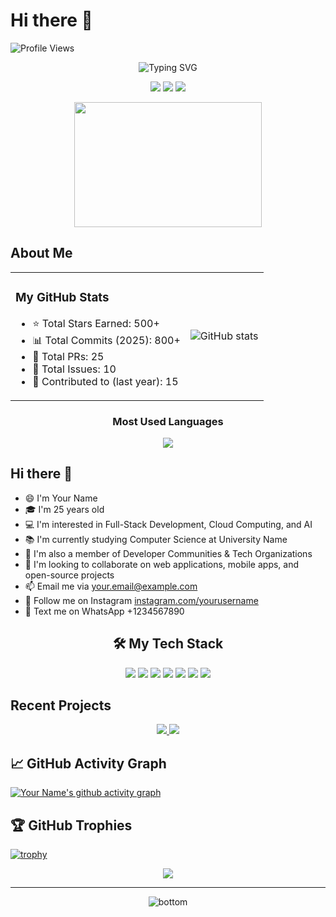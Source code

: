 # Hi there 👋 

![Profile Views](https://komarev.com/ghpvc/?username=yourusername&color=brightgreen&style=flat-square)

<div align="center">
  <img src="https://readme-typing-svg.herokuapp.com?font=Poppins&size=32&pause=1000&color=6A5ACD&center=true&vCenter=true&width=600&height=70&lines=Hey+I'm+Your+Name;Software+Developer;UI/UX+Enthusiast;Open+Source+Contributor" alt="Typing SVG" />
</div>

<p align="center">
  <a href="#"><img src="https://img.shields.io/badge/Repo_Size-35_KB-blue?style=for-the-badge&logo=github"></a>
  <a href="#"><img src="https://img.shields.io/badge/License-MIT-green?style=for-the-badge"></a>
  <a href="#"><img src="https://img.shields.io/badge/Author-Your_Name-red?style=for-the-badge"></a>
</p>

<div align="center">
  <img src="https://media.giphy.com/media/qgQUggAC3Pfv687qPC/giphy.gif" width="300" height="200">
</div>

## About Me
<div align="center">
  <table>
    <tr>
      <td>
        <h3>My GitHub Stats</h3>
        <ul>
          <li>⭐ Total Stars Earned: 500+</li>
          <li>📊 Total Commits (2025): 800+</li>
          <li>🔄 Total PRs: 25</li>
          <li>🐛 Total Issues: 10</li>
          <li>🤝 Contributed to (last year): 15</li>
        </ul>
      </td>
      <td>
        <img src="https://github-readme-stats.vercel.app/api?username=yourusername&show_icons=true&theme=tokyonight&hide_border=true" alt="GitHub stats" />
      </td>
    </tr>
  </table>
</div>

<div align="center">
  <h3>Most Used Languages</h3>
  <img src="https://github-readme-stats.vercel.app/api/top-langs/?username=yourusername&layout=compact&theme=tokyonight&hide_border=true" />
</div>

## Hi there 👋
- 😄 I'm Your Name
- 🎓 I'm 25 years old
- 💻 I'm interested in Full-Stack Development, Cloud Computing, and AI
- 📚 I'm currently studying Computer Science at University Name
- 🌱 I'm also a member of Developer Communities & Tech Organizations
- 👯 I'm looking to collaborate on web applications, mobile apps, and open-source projects
- 📫 Email me via your.email@example.com
- 📸 Follow me on Instagram [instagram.com/yourusername](https://instagram.com/yourusername)
- 💬 Text me on WhatsApp +1234567890

<div align="center">
  <h2>🛠️ My Tech Stack</h2>
</div>

<div align="center">
  <a href="#"><img src="https://img.shields.io/badge/Python-3776AB?style=for-the-badge&logo=python&logoColor=white" /></a>
  <a href="#"><img src="https://img.shields.io/badge/JavaScript-F7DF1E?style=for-the-badge&logo=javascript&logoColor=black" /></a>
  <a href="#"><img src="https://img.shields.io/badge/TypeScript-007ACC?style=for-the-badge&logo=typescript&logoColor=white" /></a>
  <a href="#"><img src="https://img.shields.io/badge/React-20232A?style=for-the-badge&logo=react&logoColor=61DAFB" /></a>
  <a href="#"><img src="https://img.shields.io/badge/Node.js-43853D?style=for-the-badge&logo=node.js&logoColor=white" /></a>
  <a href="#"><img src="https://img.shields.io/badge/HTML5-E34F26?style=for-the-badge&logo=html5&logoColor=white" /></a>
  <a href="#"><img src="https://img.shields.io/badge/CSS3-1572B6?style=for-the-badge&logo=css3&logoColor=white" /></a>
</div>

## Recent Projects

<div align="center">
  <a href="https://github.com/yourusername/project1">
    <img src="https://github-readme-stats.vercel.app/api/pin/?username=yourusername&repo=project1&theme=tokyonight" />
  </a>
  <a href="https://github.com/yourusername/project2">
    <img src="https://github-readme-stats.vercel.app/api/pin/?username=yourusername&repo=project2&theme=tokyonight" />
  </a>
</div>

## 📈 GitHub Activity Graph
[![Your Name's github activity graph](https://github-readme-activity-graph.cyclic.app/graph?username=yourusername&theme=tokyo-night)](https://github.com/yourusername)

## 🏆 GitHub Trophies
[![trophy](https://github-profile-trophy.vercel.app/?username=yourusername&theme=tokyonight&no-frame=true&row=1&column=7)](https://github.com/yourusername)

<div align="center">
  <img src="https://github-readme-streak-stats.herokuapp.com/?user=yourusername&theme=tokyonight&hide_border=true" />
</div>

---

<div align="center">
  <img src="https://raw.githubusercontent.com/mayhemantt/mayhemantt/Update/svg/Bottom.svg" alt="bottom">
</div>
